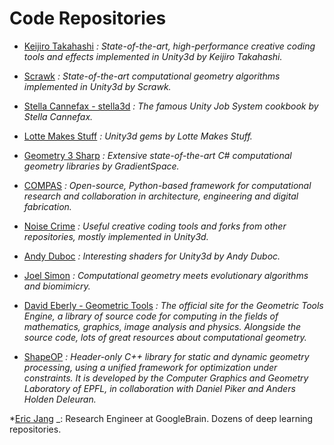Code Repositories
======

* [Keijiro Takahashi](https://github.com/keijiro)
_: State-of-the-art, high-performance creative coding tools and effects implemented in Unity3d by Keijiro Takahashi._

* [Scrawk](https://github.com/Scrawk)
_: State-of-the-art computational geometry algorithms implemented in Unity3d by Scrawk._

* [Stella Cannefax - stella3d](https://github.com/stella3d)
_: The famous Unity Job System cookbook by Stella Cannefax._

* [Lotte Makes Stuff](https://github.com/LotteMakesStuff)
_: Unity3d gems by Lotte Makes Stuff._

* [Geometry 3 Sharp](https://github.com/gradientspace/geometry3Sharp)
_: Extensive state-of-the-art C# computational geometry libraries by GradientSpace._

* [COMPAS](https://github.com/compas-dev/compas) 
_: Open-source, Python-based framework for computational research and collaboration in architecture, engineering and digital fabrication._

* [Noise Crime](https://github.com/noisecrime)
_: Useful creative coding tools and forks from other repositories, mostly implemented in Unity3d._

* [Andy Duboc](https://github.com/andydbc)
_: Interesting shaders for Unity3d by Andy Duboc._

* [Joel Simon](https://github.com/joel-simon)
_: Computational geometry meets evolutionary algorithms and biomimicry._

* [David Eberly - Geometric Tools](https://www.geometrictools.com/index.html)
_: The official site for the Geometric Tools Engine, a library of source code for computing in the fields of mathematics, graphics, image analysis and physics. Alongside the source code, lots of great resources about computational geometry._

* [ShapeOP](https://www.shapeop.org/index.php)
_: Header-only C++ library for static and dynamic geometry processing, using a unified framework for optimization under constraints. It is developed by the Computer Graphics and Geometry Laboratory of EPFL, in collaboration with Daniel Piker and Anders Holden Deleuran._

*[Eric Jang](https://github.com/ericjang)
_: Research Engineer at GoogleBrain. Dozens of deep learning repositories.
